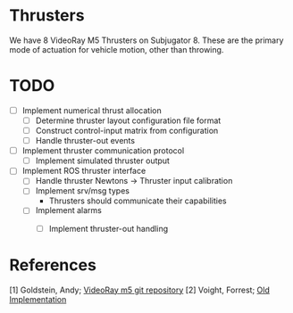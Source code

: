 Thrusters
=========

We have 8 VideoRay M5 Thrusters on Subjugator 8. These are the primary mode of actuation for vehicle motion, other than throwing.

# TODO

* [ ] Implement numerical thrust allocation
    * [ ] Determine thruster layout configuration file format
    * [ ] Construct control-input matrix from configuration
    * [ ] Handle thruster-out events
* [ ] Implement thruster communication protocol
    * [ ] Implement simulated thruster output
* [ ] Implement ROS thruster interface
    * [ ] Handle thruster Newtons -> Thruster input calibration
    * [ ] Implement srv/msg types
        * Thrusters should communicate their capabilities
    * [ ] Implement alarms
        * [ ] Implement thruster-out handling


# References

[1] Goldstein, Andy; [VideoRay m5 git repository](https://github.com/videoray/Thruster)
[2] Voight, Forrest; [Old Implementation](https://github.com/uf-mil/software-common/blob/master/videoray_m5_thruster_driver/scripts/videoray_m5_thruster_driver)
